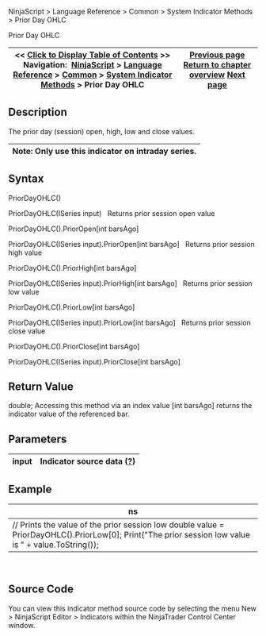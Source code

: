 ﻿
NinjaScript > Language Reference > Common > System Indicator Methods > Prior Day OHLC

Prior Day OHLC

| << [Click to Display Table of Contents](prior_day_ohlc.md) >> **Navigation:**     [NinjaScript](ninjascript.md) > [Language Reference](language_reference_wip.md) > [Common](common.md) > [System Indicator Methods](indicators.md) > Prior Day OHLC | [Previous page](price_oscillator.md) [Return to chapter overview](indicators.md) [Next page](psychological_line.md) |
| --- | --- |
## Description
The prior day (session) open, high, low and close values.
 

| Note: Only use this indicator on intraday series. |
| --- |
## 
## Syntax
PriorDayOHLC()  

PriorDayOHLC(ISeries<double> input)
 
Returns prior session open value  

PriorDayOHLC().PriorOpen[int barsAgo]  

PriorDayOHLC(ISeries<double> input).PriorOpen[int barsAgo]
 
Returns prior session high value  

PriorDayOHLC().PriorHigh[int barsAgo]  

PriorDayOHLC(ISeries<double> input).PriorHigh[int barsAgo]
 
Returns prior session low value  

PriorDayOHLC().PriorLow[int barsAgo]  

PriorDayOHLC(ISeries<double> input).PriorLow[int barsAgo]
 
Returns prior session close value  

PriorDayOHLC().PriorClose[int barsAgo]  

PriorDayOHLC(ISeries<double> input).PriorClose[int barsAgo]

## Return Value
double; Accessing this method via an index value [int barsAgo] returns the indicator value of the referenced bar.

## Parameters

| input | Indicator source data ([?](valid_input_data_for_indicator.md)) |
| --- | --- |

## Example

| ns |
| --- |
| // Prints the value of the prior session low double value = PriorDayOHLC().PriorLow[0]; Print("The prior session low value is " + value.ToString()); |
 
## 
## Source Code
You can view this indicator method source code by selecting the menu New > NinjaScript Editor > Indicators within the NinjaTrader Control Center window.
